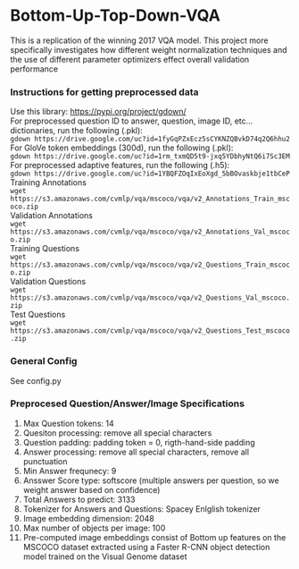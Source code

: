 # Bottom-Up-Top-Down-VQA
This is a replication of the winning 2017 VQA model. This project more specifically investigates how different weight normalization techniques and the use of different parameter optimizers effect overall validation performance 

### Instructions for getting preprocessed data
Use this library: https://pypi.org/project/gdown/<br/>
For preprocessed question ID to answer, question, image ID, etc... dictionaries, run the following (.pkl): <br/>
`gdown https://drive.google.com/uc?id=1fyGqPZxEcz5sCYKNZQBvkD74q2Q6hhu2` <br/>
For GloVe token embeddings (300d), run the following (.pkl): <br/>
`gdown https://drive.google.com/uc?id=1rm_txmQD5t9-jxq5YDbhyNtQ6i7Sc3EM` <br/>
For preprocessed adaptive features, run the following (.h5): <br/>
`gdown https://drive.google.com/uc?id=1YBQFZOqIxEoXgd_5bBOvaskbje1tbCeP` <br/>
Training Annotations <br/>
`wget https://s3.amazonaws.com/cvmlp/vqa/mscoco/vqa/v2_Annotations_Train_mscoco.zip` <br/>
Validation Annotations <br/>
`wget https://s3.amazonaws.com/cvmlp/vqa/mscoco/vqa/v2_Annotations_Val_mscoco.zip` <br/>
Training Questions <br/>
`wget https://s3.amazonaws.com/cvmlp/vqa/mscoco/vqa/v2_Questions_Train_mscoco.zip`<br/>
Validation Questions <br/>
`wget https://s3.amazonaws.com/cvmlp/vqa/mscoco/vqa/v2_Questions_Val_mscoco.zip` <br/>
Test Questions <br/>
`wget https://s3.amazonaws.com/cvmlp/vqa/mscoco/vqa/v2_Questions_Test_mscoco.zip` <br/>

### General Config
See config.py 
### Preprocesed Question/Answer/Image Specifications
1. Max Question tokens: 14 
2. Quesiton processing: remove all special characters
3. Question padding: padding token = 0, rigth-hand-side padding
4. Answer processing: remove all special characters, remove all punctuation
5. Min Answer frequnecy: 9
6. Ansswer Score type: softscore (multiple answers per question, so we weight answer based on confidence)
7. Total Answers to predict: 3133
8. Tokenizer for Answers and Questions: Spacey Enlglish tokenizer
9. Image embedding dimension: 2048
10. Max number of objects per image: 100
11. Pre-computed image embeddings consist of Bottom up features on the MSCOCO dataset extracted using a Faster R-CNN object detection model trained on the Visual Genome dataset 









